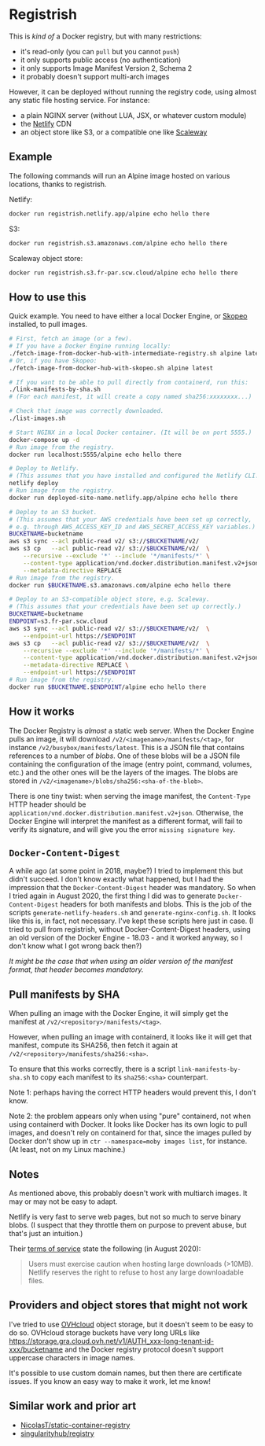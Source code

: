 # Registrish

This is *kind of* a Docker registry, but with many restrictions:

- it's read-only (you can `pull` but you cannot `push`)
- it only supports public access (no authentication)
- it only supports Image Manifest Version 2, Schema 2
- it probably doesn't support multi-arch images

However, it can be deployed without running the registry code, using
almost any static file hosting service. For instance:

- a plain NGINX server (without LUA, JSX, or whatever custom module)
- the [Netlify] CDN
- an object store like S3, or a compatible one like [Scaleway]


## Example

The following commands will run an Alpine image hosted on various
locations, thanks to registrish.

Netlify:
```bash
docker run registrish.netlify.app/alpine echo hello there
```

S3:
```bash
docker run registrish.s3.amazonaws.com/alpine echo hello there
```

Scaleway object store:
```bash
docker run registrish.s3.fr-par.scw.cloud/alpine echo hello there
```


## How to use this

Quick example. You need to have either a local Docker Engine,
or [Skopeo] installed, to pull images.

```bash
# First, fetch an image (or a few).
# If you have a Docker Engine running locally:
./fetch-image-from-docker-hub-with-intermediate-registry.sh alpine latest
# Or, if you have Skopeo:
./fetch-image-from-docker-hub-with-skopeo.sh alpine latest

# If you want to be able to pull directly from containerd, run this:
./link-manifests-by-sha.sh
# (For each manifest, it will create a copy named sha256:xxxxxxxx...)

# Check that image was correctly downloaded.
./list-images.sh

# Start NGINX in a local Docker container. (It will be on port 5555.)
docker-compose up -d
# Run image from the registry.
docker run localhost:5555/alpine echo hello there

# Deploy to Netlify.
# (This assumes that you have installed and configured the Netlify CLI.)
netlify deploy
# Run image from the registry.
docker run deployed-site-name.netlify.app/alpine echo hello there

# Deploy to an S3 bucket.
# (This assumes that your AWS credentials have been set up correctly,
# e.g. through AWS_ACCESS_KEY_ID and AWS_SECRET_ACCESS_KEY variables.)
BUCKETNAME=bucketname
aws s3 sync --acl public-read v2/ s3://$BUCKETNAME/v2/
aws s3 cp   --acl public-read v2/ s3://$BUCKETNAME/v2/  \
    --recursive --exclude '*' --include '*/manifests/*' \
    --content-type application/vnd.docker.distribution.manifest.v2+json  \
    --metadata-directive REPLACE
# Run image from the registry.
docker run $BUCKETNAME.s3.amazonaws.com/alpine echo hello there

# Deploy to an S3-compatible object store, e.g. Scaleway.
# (This assumes that your credentials have been set up correctly.)
BUCKETNAME=bucketname
ENDPOINT=s3.fr-par.scw.cloud
aws s3 sync --acl public-read v2/ s3://$BUCKETNAME/v2/  \
    --endpoint-url https://$ENDPOINT
aws s3 cp   --acl public-read v2/ s3://$BUCKETNAME/v2/  \
    --recursive --exclude '*' --include '*/manifests/*' \
    --content-type application/vnd.docker.distribution.manifest.v2+json  \
    --metadata-directive REPLACE \
    --endpoint-url https://$ENDPOINT
# Run image from the registry.
docker run $BUCKETNAME.$ENDPOINT/alpine echo hello there
```


## How it works

The Docker Registry is *almost* a static web server.
When the Docker Engine pulls an image, it will download
`/v2/<imagename>/manifests/<tag>`, for instance
`/v2/busybox/manifests/latest`. This is a JSON file
that contains references to a number of *blobs*.
One of these blobs will be a JSON file containing
the configuration of the image (entry point, command,
volumes, etc.) and the other ones will be the layers
of the images. The blobs are stored in
`/v2/<imagename>/blobs/sha256:<sha-of-the-blob>`.

There is one tiny twist: when serving the image manifest,
the `Content-Type` HTTP header should be
`application/vnd.docker.distribution.manifest.v2+json`.
Otherwise, the Docker Engine will interpret the manifest
as a different format, will fail to verify its signature,
and will give you the error `missing signature key`.


## `Docker-Content-Digest`

A while ago (at some point in 2018, maybe?) I tried to
implement this but didn't succeed. I don't know exactly
what happened, but I had the impression that the
`Docker-Content-Digest` header was mandatory. So when
I tried again in August 2020, the first thing I did was
to generate `Docker-Content-Digest` headers for both
manifests and blobs. This is the job of the scripts
`generate-netlify-headers.sh` and `generate-nginx-config.sh`.
It looks like this is, in fact, not necessary.
I've kept these scripts here just in case.
(I tried to pull from registrish, without Docker-Content-Digest
headers, using an old version of the Docker Engine - 18.03 -
and it worked anyway, so I don't know what I got wrong
back then?)

*It might be the case that when using an older version of the
manifest format, that header becomes mandatory.*


## Pull manifests by SHA

When pulling an image with the Docker Engine, it will simply
get the manifest at `/v2/<repository>/manifests/<tag>`.

However, when pulling an image with containerd, it looks
like it will get that manifest, compute its SHA256, then
fetch it again at `/v2/<repository>/manifests/sha256:<sha>`.

To ensure that this works correctly, there is a script
`link-manifests-by-sha.sh` to copy each manifest to its
`sha256:<sha>` counterpart.

Note 1: perhaps having the correct HTTP headers would
prevent this, I don't know.

Note 2: the problem appears only when using "pure"
containerd, not when using containerd with Docker.
It looks like Docker has its own logic to pull images,
and doesn't rely on containerd for that, since the
images pulled by Docker don't show up in
`ctr --namespace=moby images list`, for instance.
(At least, not on my Linux machine.)


## Notes

As mentioned above, this probably doesn't work with
multiarch images. It may or may not be easy to adapt.

Netlify is very fast to serve web pages, but not so much
to serve binary blobs. (I suspect that they throttle them
on purpose to prevent abuse, but that's just an intuition.)

Their [terms of service] state the following (in August 2020):

> Users must exercise caution when hosting large downloads (>10MB).
> Netlify reserves the right to refuse to host any large downloadable files.


## Providers and object stores that might not work

I've tried to use [OVHcloud] object storage, but it
doesn't seem to be easy to do so. OVHcloud storage buckets
have very long URLs like
https://storage.gra.cloud.ovh.net/v1/AUTH_xxx-long-tenant-id-xxx/bucketname
and the Docker registry protocol doesn't support uppercase
characters in image names.

It's possible to use custom domain names, but then there
are certificate issues. If you know an easy way to make
it work, let me know!


## Similar work and prior art

- [NicolasT/static-container-registry](https://github.com/NicolasT/static-container-registry)
- [singularityhub/registry](https://github.com/singularityhub/registry)


[Netlify]: http://netlify.com/
[OVHcloud]: https://www.ovhcloud.com/en/public-cloud/prices/#storage
[Scaleway]: https://www.scaleway.com/en/pricing/#object-storage
[Skopeo]: https://github.com/containers/skopeo
[terms of service]: https://www.netlify.com/tos/
